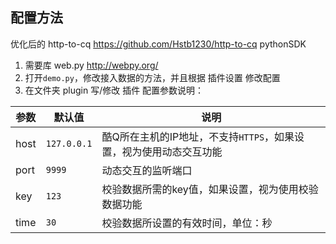 配置方法
---
优化后的 http-to-cq https://github.com/Hstb1230/http-to-cq pythonSDK
1. 需要库 web.py http://webpy.org/
2. 打开``demo.py``，修改接入数据的方法，并且根据 插件设置 修改配置
3. 在文件夹 plugin 写/修改 插件
 配置参数说明：

 |  参数 |  默认值  |  说明  |
 | --- | --- | --- |
 |  host  |  ```127.0.0.1```  |  酷Q所在主机的IP地址，不支持```HTTPS```，如果设置，视为使用动态交互功能|
 |  port  |  ```9999```  |  动态交互的监听端口  |
 |  key  |  ```123```  |  校验数据所需的key值，如果设置，视为使用校验数据功能  |
 |  time  |  ```30```  |  校验数据所设置的有效时间，单位：秒  |
 
